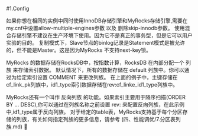 #1.Config

如果你想在相同的实例中同时使用InnoDB存储引擎和MyRocks存储引擎,需要在my.cnf中设置allow-multiple-engines参数 以及 删除skip-innodb参数。 使用混合存储引擎不建议在生产环境下使用。因为它不是真正的事务型，但是它可以用户实验的目的。 复制模式下，Slave节点的binlog记录是Statement模式是被允许的，但不能是Master。这是因为MyRocks 不支持next-key锁。

MyRocks 的数据存储在RocksDB中，按指数计算，RocksDB 在内部分配一个 列族 来存储索引数据。 默认情况下，所有的数据存储在 default 列族中。你可以通过为给定索引设置 COMMENT 来更改列族。 在上面的例子中，主键存储在cf_link_pk列族中，id1_type索引数据存储在rev:cf_linke_id1_type列族中。

MyRocks还有一个叫作 反向列族 的功能。如果索引主要用于降序扫描(ORDER BY … DESC),你可以通过在列族名称之前设置 rev: 来配置反向列族，在此示例中,id1_type属于反向列族。
对于给定的table表，MyRocks支持基于每个分区存储的列族，有关如何指定列族的更多信息，请参考 (四、性能调优/7.分区表列族.md)



